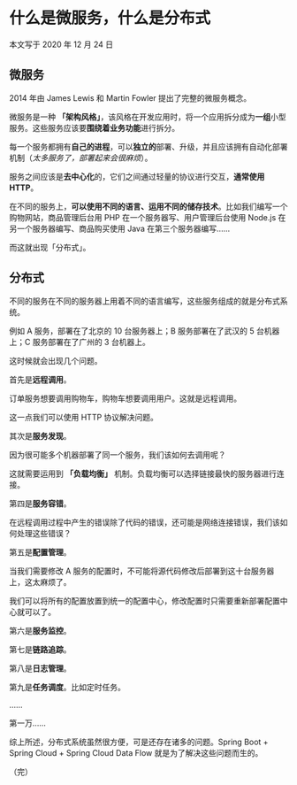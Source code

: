 # 什么是微服务，什么是分布式

本文写于 2020 年 12 月 24 日

## 微服务

2014 年由 James Lewis 和 Martin Fowler 提出了完整的微服务概念。

微服务是一种 **「架构风格」**，该风格在开发应用时，将一个应用拆分成为**一组**小型服务。这些服务应该要**围绕着业务功能**进行拆分。

每一个服务都拥有**自己的进程**，可以**独立的**部署、升级，并且应该拥有自动化部署机制（_太多服务了，部署起来会很麻烦_）。

服务之间应该是**去中心化**的，它们之间通过轻量的协议进行交互，**通常使用 HTTP**。

在不同的服务上，**可以使用不同的语言、运用不同的储存技术**。比如我们编写一个购物网站，商品管理后台用 PHP 在一个服务器写、用户管理后台使用 Node.js 在另一个服务器编写、商品购买使用 Java 在第三个服务器编写……

而这就出现「分布式」。

## 分布式

不同的服务在不同的服务器上用着不同的语言编写，这些服务组成的就是分布式系统。

例如 A 服务，部署在了北京的 10 台服务器上；B 服务部署在了武汉的 5 台机器上；C 服务部署在了广州的 3 台机器上。

这时候就会出现几个问题。

首先是**远程调用**。

订单服务想要调用购物车，购物车想要调用用户。这就是远程调用。

这一点我们可以使用 HTTP 协议解决问题。

其次是**服务发现**。

因为很可能多个机器部署了同一个服务，我们该如何去调用呢？

这就需要运用到 **「负载均衡」** 机制。负载均衡可以选择链接最快的服务器进行连接。

第四是**服务容错**。

在远程调用过程中产生的错误除了代码的错误，还可能是网络连接错误，我们该如何处理这些错误？

第五是**配置管理**。

当我们需要修改 A 服务的配置时，不可能将源代码修改后部署到这十台服务器上，这太麻烦了。

我们可以将所有的配置放置到统一的配置中心，修改配置时只需要重新部署配置中心就可以了。

第六是**服务监控**。

第七是**链路追踪**。

第八是**日志管理**。

第九是**任务调度**。比如定时任务。

……

第一万……

综上所述，分布式系统虽然很方便，可是还存在诸多的问题。Spring Boot + Spring Cloud + Spring Cloud Data Flow 就是为了解决这些问题而生的。

（完）
